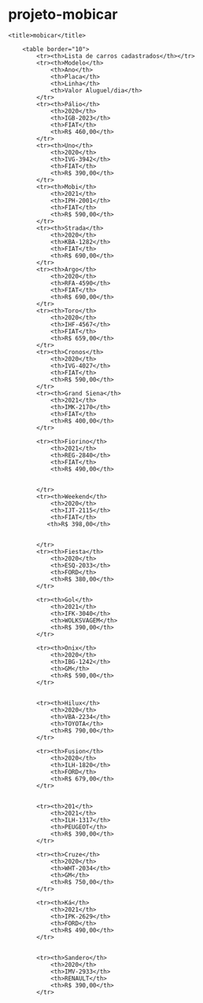 # projeto-mobicar
<!DOCTYPE html>
<html lang="pt-br">
<head>
    <meta charset="UTF-8">

    <title>mobicar</title>

</head>
<body>  

        

        <table border="10">
            <tr><th>Lista de carros cadastrados</th></tr>
            <tr><th>Modelo</th>
                <th>Ano</th>
                <th>Placa</th>
                <th>Linha</th>
                <th>Valor Aluguel/dia</th>
            </tr>
            <tr><th>Pálio</th>
                <th>2020</th>
                <th>IGB-2023</th>
                <th>FIAT</th>
                <th>R$ 460,00</th>
            </tr>
            <tr><th>Uno</th>
                <th>2020</th>
                <th>IVG-3942</th>
                <th>FIAT</th>
                <th>R$ 390,00</th>
            </tr>
            <tr><th>Mobi</th>
                <th>2021</th>
                <th>IPH-2001</th>
                <th>FIAT</th>
                <th>R$ 590,00</th>
            </tr>
            <tr><th>Strada</th>
                <th>2020</th>
                <th>KBA-1282</th>
                <th>FIAT</th>
                <th>R$ 690,00</th>
            </tr>
            <tr><th>Argo</th>
                <th>2020</th>
                <th>RFA-4590</th>
                <th>FIAT</th>
                <th>R$ 690,00</th>
            </tr>
            <tr><th>Toro</th>
                <th>2020</th>
                <th>IHF-4567</th>
                <th>FIAT</th>
                <th>R$ 659,00</th>
            </tr>
            <tr><th>Cronos</th>
                <th>2020</th>
                <th>IVG-4027</th>
                <th>FIAT</th>
                <th>R$ 590,00</th>
            </tr>
            <tr><th>Grand Siena</th>
                <th>2021</th>
                <th>IMK-2170</th>
                <th>FIAT</th>
                <th>R$ 400,00</th>
            </tr>

            <tr><th>Fiorino</th>
                <th>2021</th>
                <th>REG-2840</th>
                <th>FIAT</th>
                <th>R$ 490,00</th>
                
        
            </tr>
            <tr><th>Weekend</th>
                <th>2020</th>
                <th>IJT-2115</th>
                <th>FIAT</th>
               <th>R$ 398,00</th>
               
            
            </tr>
            <tr><th>Fiesta</th>
                <th>2020</th>
                <th>ESQ-2033</th>
                <th>FORD</th>
                <th>R$ 380,00</th>
            </tr>  

            <tr><th>Gol</th>
                <th>2021</th>
                <th>IFK-3040</th>
                <th>WOLKSVAGEM</th>
                <th>R$ 390,00</th>
            </tr>

            <tr><th>Onix</th>
                <th>2020</th>
                <th>IBG-1242</th>
                <th>GM</th>
                <th>R$ 590,00</th>
            </tr>


            <tr><th>Hilux</th>
                <th>2020</th>
                <th>VBA-2234</th>
                <th>TOYOTA</th>
                <th>R$ 790,00</th>
            </tr>

            <tr><th>Fusion</th>
                <th>2020</th>
                <th>ILH-1820</th>
                <th>FORD</th>
                <th>R$ 679,00</th>
            </tr>


            <tr><th>201</th>
                <th>2021</th>
                <th>ILH-1317</th>
                <th>PEUGEOT</th>
                <th>R$ 390,00</th>
            </tr>

            <tr><th>Cruze</th>
                <th>2020</th>
                <th>WHT-2034</th>
                <th>GM</th>
                <th>R$ 750,00</th>
            </tr>

            <tr><th>Ká</th>
                <th>2021</th>
                <th>IPK-2629</th>
                <th>FORD</th>
                <th>R$ 490,00</th>
            </tr>


            <tr><th>Sandero</th>
                <th>2020</th>
                <th>IMV-2933</th>
                <th>RENAULT</th>
                <th>R$ 390,00</th>
            </tr>

            
 </table>








</body>
 </html>
